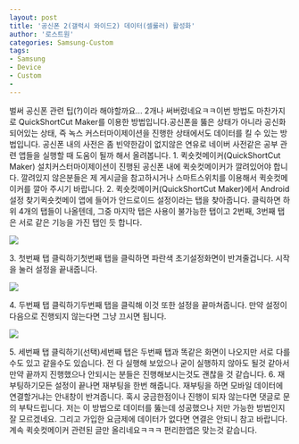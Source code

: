 ```yaml
---
layout: post
title: '공신폰 2(갤럭시 와이드2) 데이터(셀룰러) 활성화'
author: '로스트원'
categories: Samsung-Custom
tags:
- Samsung
- Device
- Custom
-
---
```



<script> location.href='https://cafe.naver.com/develoid/844787' ; </script>

<p>벌써 공신폰 관련 팁(?)이라 해야할까요... 2개나 써버렸네요ㅋㅋ이번 방법도 마찬가지로 QuickShortCut Maker를 이용한 방법입니다.공신폰을 뚫은 상태가 아니라 공신화 되어있는 상태, 즉 녹스 커스터마이제이션을 진행한 상태에서도 데이터를 킬 수 있는 방법입니다. 공신폰 내의 사전은 좀 빈약한감이 없지않은 연유로 네이버 사전같은 공부 관련 앱들을 실행할 때 도움이 될까 해서 올려봅니다. 1. 퀵숏컷메이커(QuickShortCut Maker) 설치커스터마이제이션이 진행된 공신폰 내에 퀵숏컷메이커가 깔려있어야 합니다. 깔려있지 않은분들은 제 게시글을 참고하시거나 스마트스위치를 이용해서 퀵숏컷메이커를 깔아 주시기 바랍니다. 2. 퀵숏컷메이커(QuickShortCut Maker)에서 Android 설정 찾기퀵숏컷메이 앱에 들어가 안드로이드 설정이라는 탭을 찾아줍니다. 클릭하면 하위 4개의 탭들이 나올텐데, 그중 마지막 탭은 사용이 불가능한 탭이고 2번째, 3번째 탭은 서로 같은 기능을 가진 탭인 듯 합니다. </p>
<img src="https://cafeptthumb-phinf.pstatic.net/MjAxOTAxMThfMTkw/MDAxNTQ3NzM4NTc2OTA1.k3UQj4eewkWnznrMPo4q10GIHLEAlQs7yUgxBgL81fQg.-V4TkHSOYqRwh0WN0Z9uMaoUDrBm_oLjwQEpqrgjeY0g.JPEG.unwho145/photo_0.JPG?type=w740"><p> 3. 첫번째 탭 클릭하기첫번째 탭을 클릭하면 파란색 초기설정화면이 반겨줄겁니다. 시작을 눌러 설정을 끝내줍니다. </p>
<img src="https://cafeptthumb-phinf.pstatic.net/MjAxOTAxMThfMTg5/MDAxNTQ3NzM4ODU3MTYw.J1uQpdStFf2L7jdxwIE5RKQZr6kcTG4V6LCISF1xq6wg.5TTueW3LGXURDiQLcUThw8MFsUAz2cMtKh6hiWwkOikg.JPEG.unwho145/photo_1.JPG?type=w740"><p> 4. 두번째 탭 클릭하기두번째 탭을 클릭해 이것 또한 설정을 끝마쳐줍니다. 만약 설정이 다음으로 진행되지 않는다면 그냥 끄시면 됩니다. </p>
<img src="https://cafeptthumb-phinf.pstatic.net/MjAxOTAxMThfMjgy/MDAxNTQ3NzM5MDczMTky.oJyTIQz7GpYkwNhWMhJ4HMMhT5XoZo265HGLWwS0lzcg.j_X8QN6hP4leJhKEVS9igQbYld0zdJChVJKgoMZ_NBYg.JPEG.unwho145/photo_2.JPG?type=w740"><p> 5. 세번째 탭 클릭하기(선택)세번째 탭은 두번째 탭과 똑같은 화면이 나오지만 서로 다를수도 있고 같을수도 있습니다. 전 다 실행해 보았으나 굳이 실행하지 않아도 될것 같아서 만약 끝까지 진행했으나 안되시는 분들은 진행해보시는것도 괜찮을 것 같습니다. 6. 재부팅하기모든 설정이 끝나면 재부팅을 한번 해줍니다. 재부팅을 하면 모바일 데이터에 연결할거냐는 안내창이 반겨줍니다. 혹시 궁금한점이나 진행이 되자 않는다면 댓글로 문의 부탁드립니다. 저는 이 방법으로 데이터를 뚫는데 성공했으나 저만 가능한 방법인지 잘 모르겠네요. 그리고 가입한 요금제에 데이터가 없다면 연결은 안되니 참고 바랍니다. 계속 퀵숏컷메이커 관련된 글만 올리네요ㅋㅋㅋ 편리한앱은 맞는것 같습니다.  </p>

